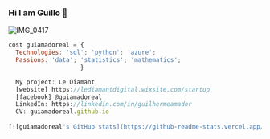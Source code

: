 ### Hi I am Guillo 👋

![IMG_0417](https://user-images.githubusercontent.com/96705374/147861433-7259fa33-132a-452b-b4ba-2c87bb43be5d.JPG)

```js
cost guiamadoreal = { 
  Technologies: 'sql'; 'python'; 'azure';
  Passions: 'data'; 'statistics'; 'mathematics';
                    }

  My project: Le Diamant
  [website] https://lediamantdigital.wixsite.com/startup
  [facebook] @guiamadoreal
  LinkedIn: https://linkedin.com/in/guilhermeamador
  CV: guiamadoreal.github.io
   
[![guiamadoreal's GitHub stats](https://github-readme-stats.vercel.app/api?username=guiamadoreal)](https://github.com/anuraghazra/github-readme-stats)
